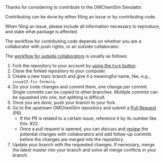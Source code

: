 Thanks for considering to contribute to the OMChemSim Simulator.

Contributing can be done by either filing an issue or by contributing code.

When filing an issue, please include all information necessary to reproduce, and state what package is affected.

The workflow for contributing code depends on whether you are a collaborator with push rights, or an outside collaborator.

The [workflow for outside collaborators](https://guides.github.com/activities/forking/) is usually as follows:

1. Fork the repository to your account by [using the `Fork` button](https://help.github.com/articles/fork-a-repo/).
2. Clone the forked repository to your computer.
3. Create a new topic branch and give it a meaningful name, like, e.g., `issue22-fix-formula`.
4. Do your code changes and commit them, one change per commit. Single commits can be copied to other branches. Multiple commits can be squashed into one, but splitting is difficult.
5. Once you are done, push your branch to your fork.
6. Go to the upstream OMChemSim repository and submit a [Pull Request](https://help.github.com/articles/about-pull-requests/) (PR).
   * If the PR is related to a certain issue, reference it by its number like this: #22.
   * Once a pull request is opened, you can discuss and [review](https://help.github.com/articles/about-pull-request-reviews/) the potential changes with collaborators and add follow-up commits before the changes are merged into the repository.
7. Update your branch with the requested changes. If necessary, merge the latest master into your branch and solve all merge conflicts in your branch.
